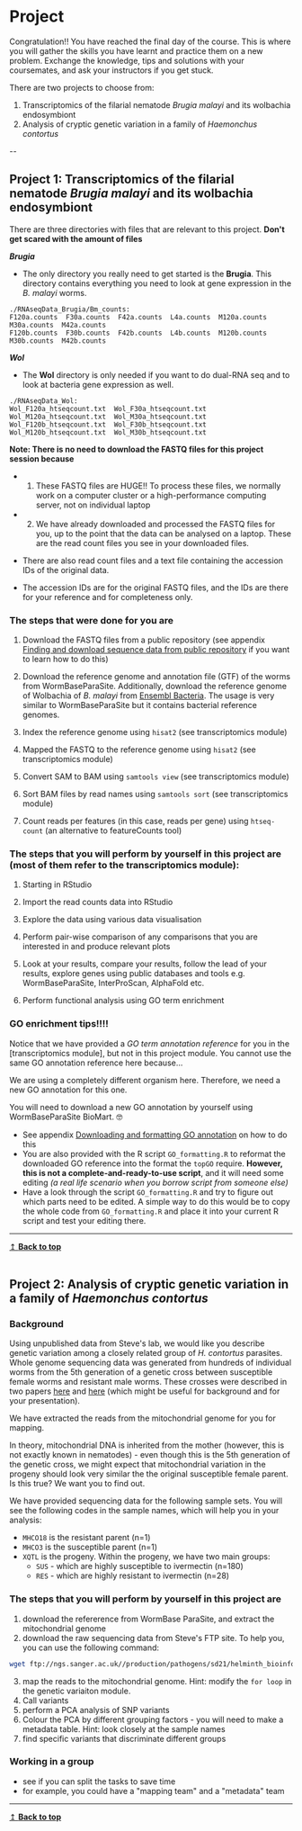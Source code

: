 # Project 

Congratulation!! You have reached the final day of the course. This is where you will gather the skills you have learnt and practice them on a new problem. Exchange the knowledge, tips and solutions with your coursemates, and ask your instructors if you get stuck.  


There are two projects to choose from:
1. Transcriptomics of the filarial nematode *Brugia malayi* and its wolbachia endosymbiont
2. Analysis of cryptic genetic variation in a family of *Haemonchus contortus*


--



## Project 1: Transcriptomics of the filarial nematode *Brugia malayi* and its wolbachia endosymbiont

There are three directories with files that are relevant to this project. **Don't get scared with the amount of files**

**_Brugia_**
- The only directory you really need to get started is the **Brugia**. This directory contains everything you need to look at gene expression in the _B. malayi_ worms. 
```
./RNAseqData_Brugia/Bm_counts:
F120a.counts  F30a.counts  F42a.counts  L4a.counts  M120a.counts  M30a.counts  M42a.counts
F120b.counts  F30b.counts  F42b.counts  L4b.counts  M120b.counts  M30b.counts  M42b.counts
```

**_Wol_**
- The **Wol** directory is only needed if you want to do dual-RNA seq and to look at bacteria gene expression as well. 
```
./RNAseqData_Wol:
Wol_F120a_htseqcount.txt  Wol_F30a_htseqcount.txt Wol_M120a_htseqcount.txt  Wol_M30a_htseqcount.txt
Wol_F120b_htseqcount.txt  Wol_F30b_htseqcount.txt Wol_M120b_htseqcount.txt  Wol_M30b_htseqcount.txt
```

**Note: There is no need to download the FASTQ files for this project session because**
- 1)	These FASTQ files are HUGE!! To process these files, we normally work on a computer cluster or a high-performance computing server, not on individual laptop
- 2)	We have already downloaded and processed the FASTQ files for you, up to the point that the data can be analysed on a laptop. These are the read count files you see in your downloaded files. 

- There are also read count files and a text file containing the accession IDs of the original data.
- The accession IDs are for the original FASTQ files, and the IDs are there for your reference and for completeness only. 


### The steps that were done for you are
1)	Download the FASTQ files from a public repository (see appendix [Finding and download sequence data from public repository](https://wcscourses.github.io/HelminthBioinformatics_2023/manuals/other_information/Sequence_data_on_public_repo.html) if you want to learn how to do this)

2)	Download the reference genome and annotation file (GTF) of the worms from WormBaseParaSite. Additionally, download the reference genome of Wolbachia of _B. malayi_ from [Ensembl Bacteria](http://bacteria.ensembl.org/index.html). The usage is very similar to WormBaseParaSite but it contains bacterial reference genomes. 

3)	Index the reference genome using `hisat2` (see transcriptomics module)

4)	Mapped the FASTQ to the reference genome using `hisat2` (see transcriptomics module)

5)	Convert SAM to BAM using `samtools view` (see transcriptomics module)

6)	Sort BAM files by read names using `samtools sort` (see transcriptomics module)

7)	Count reads per features (in this case, reads per gene) using `htseq-count` (an alternative to featureCounts tool)


### The steps that you will perform by yourself in this project are (most of them refer to the transcriptomics module):
1)	Starting in RStudio

2)	Import the read counts data into RStudio

3)	Explore the data using various data visualisation

4)	Perform pair-wise comparison of any comparisons that you are interested in and produce relevant plots

5)	Look at your results, compare your results, follow the lead of your results, explore genes using public databases and tools e.g. WormBaseParaSite, InterProScan, AlphaFold etc. 

6)	Perform functional analysis using GO term enrichment

### GO enrichment tips!!!! 
Notice that we have provided a _GO term annotation reference_ for you in the [transcriptomics module], but not in this project module. You cannot use the same GO annotation reference here because...

We are using a completely different organism here. Therefore, we need a new GO annotation for this one. 

You will need to download a new GO annotation by yourself using WormBaseParaSite BioMart. 🤓

- See appendix [Downloading and formatting GO annotation](https://wcscourses.github.io/HelminthBioinformatics_2023/manuals/other_information/GO_ref_download_and_formatting.html) on how to do this
- You are also provided with the R script `GO_formatting.R` to reformat the downloaded GO reference into the format the `topGO` require. **However, this is not a complete-and-ready-to-use script**, and it will need some editing _(a real life scenario when you borrow script from someone else)_ 
- Have a look through the script `GO_formatting.R` and try to figure out which parts need to be edited. A simple way to do this would be to copy the whole code from `GO_formatting.R` and place it into your current R script and test your editing there. 




---

[↥ **Back to top**](#top)
<br>
<br>

## Project 2: Analysis of cryptic genetic variation in a family of *Haemonchus contortus*
### Background
Using unpublished data from Steve's lab, we would like you describe genetic variation among a closely related group of *H. contortus* parasites. Whole genome sequencing data was generated from hundreds of individual worms from the 5th generation of a genetic cross between susceptible female worms and resistant male worms. These crosses were described in two papers [here](https://doi.org/10.1093/gbe/evx269) and [here](https://doi.org/10.1016/j.celrep.2022.111522) (which might be useful for background and for your presentation).

We have extracted the reads from the mitochondrial genome for you for mapping. 

In theory, mitochondrial DNA is inherited from the mother (however, this is not exactly known in nematodes) - even though this is the 5th generation of the genetic cross, we might expect that mitochondrial variation in the progeny should look very similar the the original susceptible female parent. Is this true? We want you to find out.



We have provided sequencing data for the following sample sets. You will see the following codes in the sample names, which will help you in your analysis:
- ```MHCO18``` is the resistant parent (n=1)
- ```MHCO3``` is the susceptible parent (n=1)
- ```XQTL``` is the progeny. Within the progeny, we have two main groups:
    - ```SUS``` - which are highly susceptible to ivermectin (n=180)
    - ```RES``` - which are highly resistant to ivermectin (n=28)




### The steps that you will perform by yourself in this project are
1. download the refererence from WormBase ParaSite, and extract the mitochondrial genome
2. download the raw sequencing data from Steve's FTP site. To help you, you can use the following command:

```bash
wget ftp://ngs.sanger.ac.uk//production/pathogens/sd21/helminth_bioinformatics_2023_variation_project/*gz

```

3. map the reads to the mitochondrial genome. Hint: modify the ```for loop``` in the genetic variaiton module. 
3. Call variants
4. perform a PCA analysis of SNP variants
5. Colour the PCA by different grouping factors - you will need to make a metadata table. Hint: look closely at the sample names
6. find specific variants that discriminate different groups

### Working in a group
- see if you can split the tasks to save time
- for example, you could have a "mapping team" and a "metadata" team



---

[↥ **Back to top**](#top)
<br>
<br>
